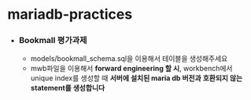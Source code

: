 # mariadb-practices

- ### Bookmall 평가과제

  - models/bookmall_schema.sql을 이용해서 테이블을 생성해주세요
  - mwb파일을 이용해서 **forward engineering 할 시**, workbench에서 unique index를 생성할 때 **서버에 설치된 maria db 버전과 호환되지 않는 statement를 생성합니다**

